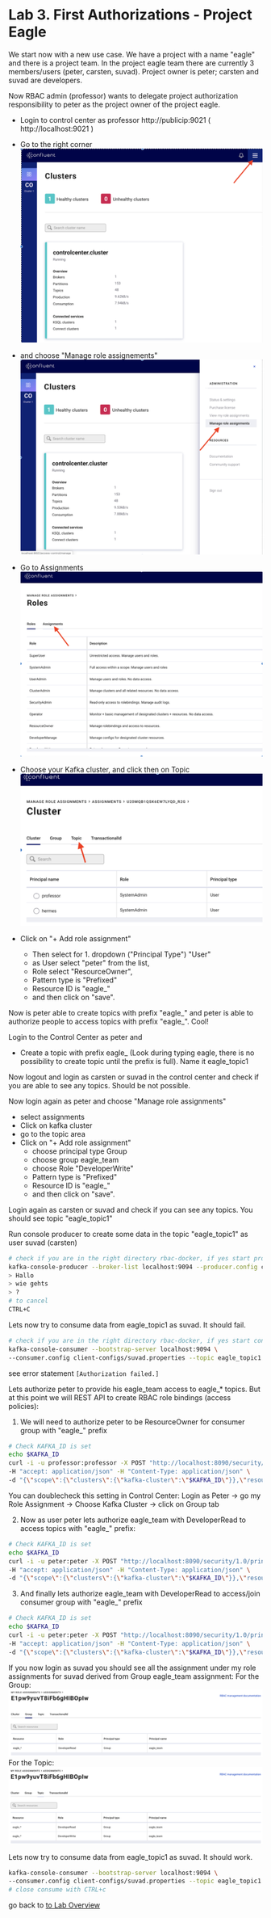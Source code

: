 # Lab 3. First Authorizations - Project Eagle
We start now with a new use case.
We have a project with a name "eagle" and there is a project team. In the project eagle team there are currently 3 members/users (peter, carsten, suvad).
Project owner is peter; carsten and suvad are developers.

Now RBAC admin (professor) wants to delegate project authorization responsibility to peter as the project owner of the project eagle.

 * Login to control center as professor http://publicip:9021 ( http://localhost:9021 )

 * Go to the right corner
   ![manage assignements#1](images/pic1.png)
 * and choose "Manage role assignements"
   ![manage assignements#2](images/pic2.png)
 * Go to Assignments
   ![manage assignements#3](images/pic3.png)
 * Choose your Kafka cluster, and click then on Topic
   ![manage assignements#4](images/pic4.png)
 * Click on "+ Add role assignment"

   * Then select for 1. dropdown ("Principal Type") "User"
   * as User select "peter" from the list,
   * Role select "ResourceOwner",
   * Pattern type is "Prefixed"
   * Resource ID is "eagle_"
   * and then click on "save".

Now is peter able to create topics with prefix "eagle_" and peter is able to authorize people to access topics with prefix "eagle_". Cool! 

Login to the Control Center as peter and 

 * Create a topic with prefix eagle_ (Look during typing eagle, there is no possibility to create topic until the prefix is full). Name it eagle_topic1

Now logout and login as carsten or suvad in the control center and check if you are able to see any topics. Should be not possible.

Now login again as peter and choose "Manage role assignments"
 * select assignments
 * Click on kafka cluster
 * go to the topic area
 * Click on "+ Add role assignment"
   * choose principal type Group
   * choose group eagle_team
   * choose Role "DeveloperWrite"
   * Pattern type is "Prefixed"
   * Resource ID is "eagle_"
   * and then click on "save".

Login again as carsten or suvad and check if you can see any topics. You should see topic "eagle_topic1"

Run console producer to create some data in the topic "eagle_topic1" as user suvad (carsten)
```bash
# check if you are in the right directory rbac-docker, if yes start produce
kafka-console-producer --broker-list localhost:9094 --producer.config client-configs/suvad.properties --topic eagle_topic1
> Hallo
> wie gehts
> ?
# to cancel
CTRL+C
```

Lets now try to consume data from eagle_topic1 as suvad. It should fail.
```bash
# check if you are in the right directory rbac-docker, if yes start consume
kafka-console-consumer --bootstrap-server localhost:9094 \
--consumer.config client-configs/suvad.properties --topic eagle_topic1 --from-beginning
```
see error statement `[Authorization failed.]`

Lets authorize peter to provide his eagle_team access to eagle_* topics.
But at this point we will REST API to create RBAC role bindings (access policies):

1) We will need to authorize peter to be ResourceOwner for consumer group with "eagle_" prefix
```bash
# Check KAFKA_ID is set
echo $KAFKA_ID
curl -i -u professor:professor -X POST "http://localhost:8090/security/1.0/principals/User%3Apeter/roles/ResourceOwner/bindings" \
-H "accept: application/json" -H "Content-Type: application/json" \
-d "{\"scope\":{\"clusters\":{\"kafka-cluster\":\"$KAFKA_ID\"}},\"resourcePatterns\":[{\"resourceType\":\"Group\",\"name\":\"eagle_\",\"patternType\":\"PREFIXED\"}]}"
```
You can doublecheck this setting in Control Center: Login as Peter -> go my Role Assignment -> Choose Kafka Cluster -> click on Group tab

2) Now as user peter lets authorize eagle_team with DeveloperRead to access topics with "eagle_" prefix:
```bash
# Check KAFKA_ID is set
echo $KAFKA_ID
curl -i -u peter:peter -X POST "http://localhost:8090/security/1.0/principals/Group%3Aeagle_team/roles/DeveloperRead/bindings" \
-H "accept: application/json" -H "Content-Type: application/json" \
-d "{\"scope\":{\"clusters\":{\"kafka-cluster\":\"$KAFKA_ID\"}},\"resourcePatterns\":[{\"resourceType\":\"Topic\",\"name\":\"eagle_\",\"patternType\":\"PREFIXED\"}]}"
```

3) And finally lets authorize eagle_team with DeveloperRead to access/join consumer group with "eagle_" prefix
```bash
# Check KAFKA_ID is set
echo $KAFKA_ID  
curl -i -u peter:peter -X POST "http://localhost:8090/security/1.0/principals/Group%3Aeagle_team/roles/DeveloperRead/bindings" \
-H "accept: application/json" -H "Content-Type: application/json" \
-d "{\"scope\":{\"clusters\":{\"kafka-cluster\":\"$KAFKA_ID\"}},\"resourcePatterns\":[{\"resourceType\":\"Group\",\"name\":\"eagle_\",\"patternType\":\"PREFIXED\"}]}"
```
If you now login as suvad you should see all the assignment under my role assignments for suvad derived from Group eagle_team assignment:
For the Group:
![Suvad group assignements](images/suvad_group_assignment.png)
For the Topic:
![Suvad topic assignements](images/suvad_topic_assignment.png)


Lets now try to consume data from eagle_topic1 as suvad. It should work.
```bash
kafka-console-consumer --bootstrap-server localhost:9094 \
--consumer.config client-configs/suvad.properties --topic eagle_topic1 --from-beginning --group eagle_cg1
# close consume with CTRL+c
```

go back to [to Lab Overview](https://github.com/ora0600/confluent-rbac-hands-on#hands-on-agenda-and-labs)
